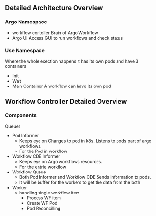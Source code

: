 ## Detailed Architecture Overview

### Argo Namespace
- workflow contoller
    Brain of Argo Workflow
- Argo UI
    Access GUI to run workflows and check status

### Use Namespace
Where the whole exection happens
It has its own pods and have 3 containers
- Init
- Wait
- Main Container
A workflow can have its own pod

## Workflow Controller Detailed Overview

### Components
Queues
- Pod Informer 
    - Keeps eye on Changes to pod in k8s. Listens to pods part of argo workflows. 
    - For the Pod in workflow
- Workflow CDE Informer 
    - Keeps eye on Argo workflows resources.
    - For the entrie workflow
- Workflow Queue
    - Both Pod Informer and Workflow CDE Sends information to pods.
    - It will be buffer for the workers to get the data from the both
- Worker
    - handling single workflow item
        - Process WF item
        - Create WF Pod
        - Pod Reconcilling 